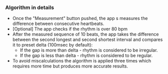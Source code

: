 ### Algorithm in details

* Once the "Measurement" button pushed, the app s
measures the difference between consecutive heartbeats. 
* [Optional] The app checks if the rhythm is over 80 bpm 
* After the measured sequence of 10 beats, the app takes the difference between the second longest and second shortest interval and compares it to preset delta (100msec by default):
  * If the gap is more than delta - rhythm is considered to be irregular.
  * If the gap is less than delta - rhythm is considered to be regular.
* To avoid miscalculations the algorithm is applied three times which requires more time but produces more accurate results.